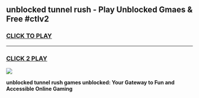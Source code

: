 
## unblocked tunnel rush - Play Unblocked Gmaes & Free #ctlv2
<h3>
<a href="https://news.freeplayer.one?title=unblocked_tunnel_rush&ref=27F">CLICK TO PLAY</a></h3>
<hr>

<h3>
<a href="https://news.freeplayer.one?title=unblocked_tunnel_rush&ref=27F">CLICK 2 PLAY</a>
  
</h3>

<a href="https://news.freeplayer.one?title=unblocked_tunnel_rush&ref=27F/"><img src="https://clearcache.store/games.png"></a>


**unblocked tunnel rush games unblocked: Your Gateway to Fun and Accessible Online Gaming**
